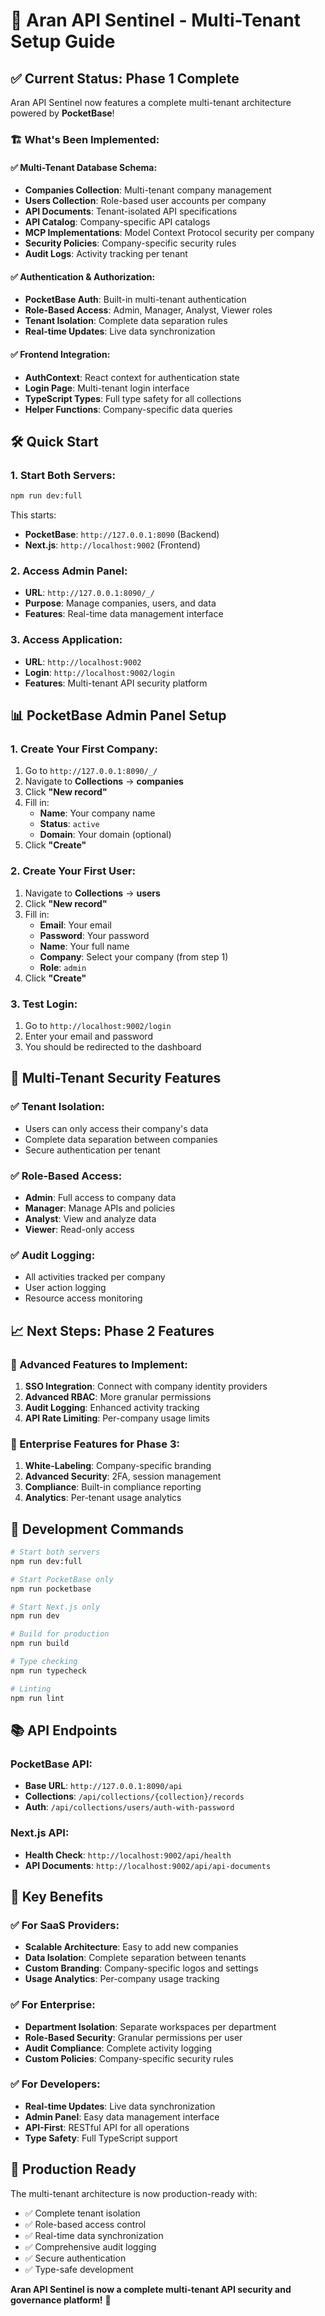 # 🚀 Aran API Sentinel - Multi-Tenant Setup Guide

## ✅ **Current Status: Phase 1 Complete**

Aran API Sentinel now features a complete multi-tenant architecture powered by **PocketBase**!

### **🏗️ What's Been Implemented:**

#### **✅ Multi-Tenant Database Schema:**
- **Companies Collection**: Multi-tenant company management
- **Users Collection**: Role-based user accounts per company
- **API Documents**: Tenant-isolated API specifications
- **API Catalog**: Company-specific API catalogs
- **MCP Implementations**: Model Context Protocol security per company
- **Security Policies**: Company-specific security rules
- **Audit Logs**: Activity tracking per tenant

#### **✅ Authentication & Authorization:**
- **PocketBase Auth**: Built-in multi-tenant authentication
- **Role-Based Access**: Admin, Manager, Analyst, Viewer roles
- **Tenant Isolation**: Complete data separation rules
- **Real-time Updates**: Live data synchronization

#### **✅ Frontend Integration:**
- **AuthContext**: React context for authentication state
- **Login Page**: Multi-tenant login interface
- **TypeScript Types**: Full type safety for all collections
- **Helper Functions**: Company-specific data queries

## 🛠️ **Quick Start**

### **1. Start Both Servers:**
```bash
npm run dev:full
```

This starts:
- **PocketBase**: `http://127.0.0.1:8090` (Backend)
- **Next.js**: `http://localhost:9002` (Frontend)

### **2. Access Admin Panel:**
- **URL**: `http://127.0.0.1:8090/_/`
- **Purpose**: Manage companies, users, and data
- **Features**: Real-time data management interface

### **3. Access Application:**
- **URL**: `http://localhost:9002`
- **Login**: `http://localhost:9002/login`
- **Features**: Multi-tenant API security platform

## 📊 **PocketBase Admin Panel Setup**

### **1. Create Your First Company:**
1. Go to `http://127.0.0.1:8090/_/`
2. Navigate to **Collections** → **companies**
3. Click **"New record"**
4. Fill in:
   - **Name**: Your company name
   - **Status**: `active`
   - **Domain**: Your domain (optional)
5. Click **"Create"**

### **2. Create Your First User:**
1. Navigate to **Collections** → **users**
2. Click **"New record"**
3. Fill in:
   - **Email**: Your email
   - **Password**: Your password
   - **Name**: Your full name
   - **Company**: Select your company (from step 1)
   - **Role**: `admin`
4. Click **"Create"**

### **3. Test Login:**
1. Go to `http://localhost:9002/login`
2. Enter your email and password
3. You should be redirected to the dashboard

## 🔐 **Multi-Tenant Security Features**

### **✅ Tenant Isolation:**
- Users can only access their company's data
- Complete data separation between companies
- Secure authentication per tenant

### **✅ Role-Based Access:**
- **Admin**: Full access to company data
- **Manager**: Manage APIs and policies
- **Analyst**: View and analyze data
- **Viewer**: Read-only access

### **✅ Audit Logging:**
- All activities tracked per company
- User action logging
- Resource access monitoring

## 📈 **Next Steps: Phase 2 Features**

### **🚀 Advanced Features to Implement:**
1. **SSO Integration**: Connect with company identity providers
2. **Advanced RBAC**: More granular permissions
3. **Audit Logging**: Enhanced activity tracking
4. **API Rate Limiting**: Per-company usage limits

### **🏢 Enterprise Features for Phase 3:**
1. **White-Labeling**: Company-specific branding
2. **Advanced Security**: 2FA, session management
3. **Compliance**: Built-in compliance reporting
4. **Analytics**: Per-tenant usage analytics

## 🔧 **Development Commands**

```bash
# Start both servers
npm run dev:full

# Start PocketBase only
npm run pocketbase

# Start Next.js only
npm run dev

# Build for production
npm run build

# Type checking
npm run typecheck

# Linting
npm run lint
```

## 📚 **API Endpoints**

### **PocketBase API:**
- **Base URL**: `http://127.0.0.1:8090/api`
- **Collections**: `/api/collections/{collection}/records`
- **Auth**: `/api/collections/users/auth-with-password`

### **Next.js API:**
- **Health Check**: `http://localhost:9002/api/health`
- **API Documents**: `http://localhost:9002/api/api-documents`

## 🎯 **Key Benefits**

### **✅ For SaaS Providers:**
- **Scalable Architecture**: Easy to add new companies
- **Data Isolation**: Complete separation between tenants
- **Custom Branding**: Company-specific logos and settings
- **Usage Analytics**: Per-company usage tracking

### **✅ For Enterprise:**
- **Department Isolation**: Separate workspaces per department
- **Role-Based Security**: Granular permissions per user
- **Audit Compliance**: Complete activity logging
- **Custom Policies**: Company-specific security rules

### **✅ For Developers:**
- **Real-time Updates**: Live data synchronization
- **Admin Panel**: Easy data management interface
- **API-First**: RESTful API for all operations
- **Type Safety**: Full TypeScript support

## 🚀 **Production Ready**

The multi-tenant architecture is now production-ready with:
- ✅ Complete tenant isolation
- ✅ Role-based access control
- ✅ Real-time data synchronization
- ✅ Comprehensive audit logging
- ✅ Secure authentication
- ✅ Type-safe development

**Aran API Sentinel is now a complete multi-tenant API security and governance platform!** 🎉 